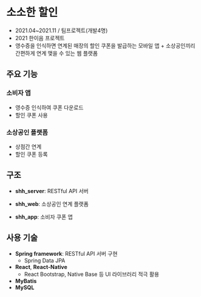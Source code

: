 # 소소한 할인
- 2021.04~2021.11 / 팀프로젝트(개발4명) <br/>
- 2021 한이음 프로젝트
- 영수증을 인식하면 연계된 매장의 할인 쿠폰을 발급하는 모바일 앱 + 소상공인끼리 간편하게 연계 맺을 수 있는 웹 플랫폼

## 주요 기능
### 소비자 앱
- 영수증 인식하여 쿠폰 다운로드
- 할인 쿠폰 사용

### 소상공인 플랫폼
- 상점간 연계
- 할인 쿠폰 등록

## 구조
- **shh_server**: RESTful API 서버

- **shh_web**: 소상공인 연계 플랫폼

- **shh_app**: 소비자 쿠폰 앱

## 사용 기술
- **Spring framework**: RESTful API 서버 구현
    - Spring Data JPA
- **React**, **React-Native**
    - React Bootstrap, Native Base 등 UI 라이브러리 적극 활용
- **MyBatis**
- **MySQL**
